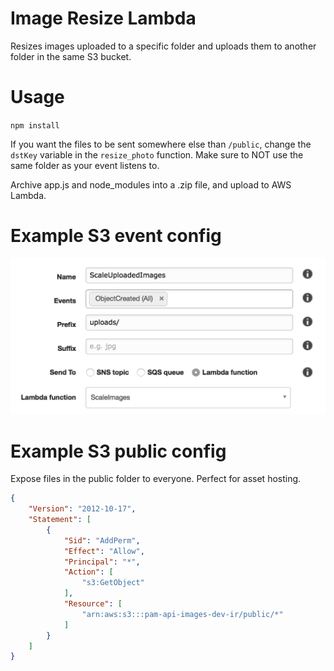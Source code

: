 # Image Resize Lambda

Resizes images uploaded to a specific folder and uploads them to another folder in the same S3 bucket.

# Usage

`npm install`

If you want the files to be sent somewhere else than `/public`, change the `dstKey` variable in the `resize_photo` function. Make sure to NOT use the same folder as your event listens to.

Archive app.js and node_modules into a .zip file, and upload to AWS Lambda.

# Example S3 event config

![screenshot of config with prefix folder uploads/, and Send To set to our Lambda function.](event_config.png)

# Example S3 public config

Expose files in the public folder to everyone. Perfect for asset hosting.

```json
{
	"Version": "2012-10-17",
	"Statement": [
		{
			"Sid": "AddPerm",
			"Effect": "Allow",
			"Principal": "*",
			"Action": [
				"s3:GetObject"
			],
			"Resource": [
				"arn:aws:s3:::pam-api-images-dev-ir/public/*"
			]
		}
	]
}
```
